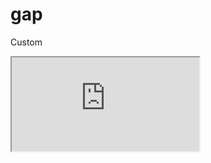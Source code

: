 ---
---

# gap

Custom

<div class="iframe_code"><iframe src="https://lstyle.larico.net/dist/gap.css" allowfullscreen></iframe></div>
